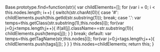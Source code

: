 Base.prototype.find=function(str){
	var childElements=[];
	for (var i = 0; i < this.nodes.length; i++) {
		switch(str.charAt(0)){
			case '#':
				childElements.push(this.getId(str.substring(1)));
				break;
			case '.':
				var temps=this.getClass(str.substring(1),this.nodes[i]);
				for(var j=0;j<temps.length;j++){
					if(all[j].className==str.substring(1)){
						childElements.push(temps[j]);
					}
				}
				break;
			default:
			var temps=this.getTagName(str,this.nodes[i]);
			for(var j=0;j<tags.length;j++){
				childElements.push(tags[j]);
			}
		}
	}
	this.nodes=childElements;
	return this;
}